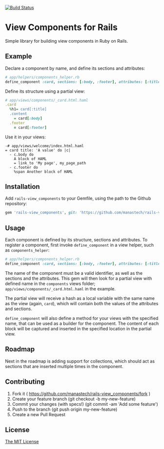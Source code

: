 [![Build Status](https://travis-ci.org/manastech/rails-view_components.svg?branch=master)](https://travis-ci.org/manastech/rails-view_components)

# View Components for Rails

Simple library for building view components in Ruby on Rails.

## Example

Declare a component by name, and define its sections and attributes:
```ruby
# app/helpers/components_helper.rb
define_component :card, sections: [:body, :footer], attributes: [:title]
```

Define its structure using a partial view:
```ruby
# app/views/components/_card.html.haml
.card
  %h1= card[:title]
  .content
    = card[:body]
  .footer
    = card[:footer]
```

Use it in your views:
```haml
-# app/views/welcome/index.html.haml
= card title: 'A value' do |c|
  - c.body do
    A block of HAML
    = link_to 'My page', my_page_path
  - c.footer do
    %span Another block of HAML
```

## Installation

Add `rails-view_components` to your Gemfile, using the path to the Github repository:
```ruby
gem 'rails-view_components', git: 'https://github.com/manastech/rails-view_components.git', branch: 'master'
```

## Usage

Each component is defined by its structure, sections and attributes. To register a component, first invoke `define_component` in a view helper, such as `components_helper`:
```ruby
# app/helpers/components_helper.rb
define_component :card, sections: [:body, :footer], attributes: [:title]
```

The name of the component must be a valid identifier, as well as the sections and the attributes. This gem will then look for a partial view with defined name in the `components` views folder; `app/views/components/_card.html.haml` in the example.

The partial view will receive a hash as a local variable with the same name as the view (again, `card`), which will contain both the values of the attributes and sections.

`define_component` will also define a method for your views with the specified name, that can be used as a builder for the component. The content of each block will be captured and inserted in the specified location in the partial view.

## Roadmap

Next in the roadmap is adding support for collections, which should act as sections that are inserted multiple times in the component.

## Contributing

1. Fork it ( https://github.com/manastech/rails-view_components/fork )
2. Create your feature branch (git checkout -b my-new-feature)
3. Commit your changes (with specs!) (git commit -am 'Add some feature')
4. Push to the branch (git push origin my-new-feature)
5. Create a new Pull Request

## License

[The MIT License](LICENSE)
